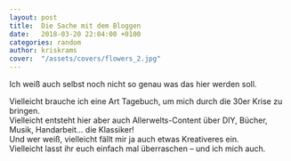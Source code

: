 ```yaml
---
layout: post
title:  Die Sache mit dem Bloggen
date:   2018-03-20 22:04:00 +0100
categories: random
author: kriskrams
cover:  "/assets/covers/flowers_2.jpg"
---
```


Ich weiß auch selbst noch nicht so genau was das hier werden soll.

Vielleicht brauche ich eine Art Tagebuch, um mich durch die 30er Krise zu bringen. <br>
Vielleicht entsteht hier aber auch Allerwelts-Content über DIY, Bücher, Musik, Handarbeit… die Klassiker!<br>
Und wer weiß, vielleicht fällt mir ja auch etwas Kreativeres ein.<br>
Vielleicht lasst ihr euch einfach mal überraschen – und ich mich auch.

